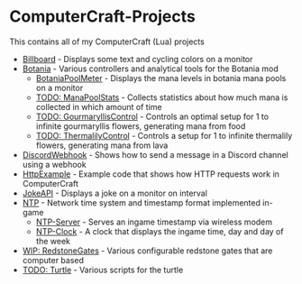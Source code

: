 # ComputerCraft-Projects
This contains all of my ComputerCraft (Lua) projects

- [Billboard](./Billboard/) - Displays some text and cycling colors on a monitor
- [Botania](./Botania/) - Various controllers and analytical tools for the Botania mod
    - [BotaniaPoolMeter](https://github.com/Sv443/Botania-Pool-Meter_ComputerCraft) - Displays the mana levels in botania mana pools on a monitor
    - [TODO: ManaPoolStats](./Botania/ManaPoolStats/) - Collects statistics about how much mana is collected in which amount of time
    - [TODO: GourmaryllisControl](./Botania/GourmaryllisControl/) - Controls an optimal setup for 1 to infinite gourmaryllis flowers, generating mana from food
    - [TODO: ThermalilyControl](./Botania/ThermalilyControl/) - Controls a setup for 1 to infinite thermalily flowers, generating mana from lava
- [DiscordWebhook](./DiscordWebhook/) - Shows how to send a message in a Discord channel using a webhook
- [HttpExample](https://github.com/Sv443/ComputerCraftHttpExample) - Example code that shows how HTTP requests work in ComputerCraft
- [JokeAPI](https://github.com/Sv443/JokeAPI_ComputerCraft) - Displays a joke on a monitor on interval
- [NTP](./NTP/) - Network time system and timestamp format implemented in-game
    - [NTP-Server](./NTP/NTP-Server) - Serves an ingame timestamp via wireless modem
    - [NTP-Clock](./NTP/NTP-Clock) - A clock that displays the ingame time, day and day of the week
- [WIP: RedstoneGates](./RedstoneGates/) - Various configurable redstone gates that are computer based
- [TODO: Turtle](./Turtle/) - Various scripts for the turtle
